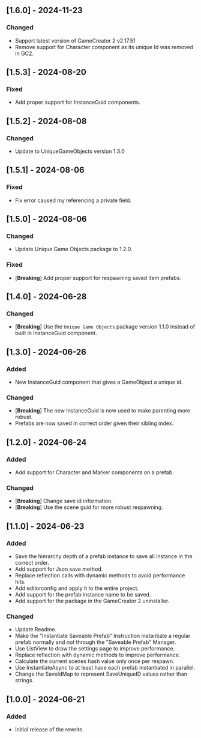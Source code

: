 ﻿## [1.6.0] - 2024-11-23

### Changed

- Support latest version of GameCreator 2 v2.17.51
- Remove support for Character component as its unique Id was removed in GC2.

## [1.5.3] - 2024-08-20

### Fixed

- Add proper support for InstanceGuid components.

## [1.5.2] - 2024-08-08

### Changed

- Update to UniqueGameObjects version 1.3.0

## [1.5.1] - 2024-08-06

### Fixed

- Fix error caused my referencing a private field.

## [1.5.0] - 2024-08-06

### Changed

- Update Unique Game Objects package to 1.2.0.

### Fixed

- [**Breaking**] Add proper support for respawning saved item prefabs.

## [1.4.0] - 2024-06-28

### Changed

- [**Breaking**] Use the `Unique Game Objects` package version 1.1.0 instead of built in InstanceGuid component.

## [1.3.0] - 2024-06-26

### Added

- New InstanceGuid component that gives a GameObject a unique id.

### Changed

- [**Breaking**] The new InstanceGuid is now used to make parenting more robust.
- Prefabs are now saved in correct order given their sibling index.

## [1.2.0] - 2024-06-24

### Added

- Add support for Character and Marker components on a prefab.

### Changed

- [**Breaking**] Change save id information.
- [**Breaking**] Use the scene guid for more robust respawning.

## [1.1.0] - 2024-06-23

### Added

- Save the hierarchy depth of a prefab instance to save all instance in the correct order.
- Add support for Json save method.
- Replace reflection calls with dynamic methods to avoid performance hits.
- Add editorconfig and apply it to the entire project.
- Add support for the prefab instance name to be saved.
- Add support for the package in the GameCreator 2 uninstaller.

### Changed

- Update Readme.
- Make the "Instantiate Saveable Prefab" Instruction instantiate a regular prefab normally and not through the "Saveable
  Prefab" Manager.
- Use ListView to draw the settings page to improve performance.
- Replace reflection with dynamic methods to improve performance.
- Calculate the current scenes hash value only once per respawn.
- Use InstantiateAsync to at least have each prefab instantiated in parallel.
- Change the SaveIdMap to represent SaveUniqueID values rather than strings.

## [1.0.0] - 2024-06-21

### Added

- Initial release of the rewrite.
